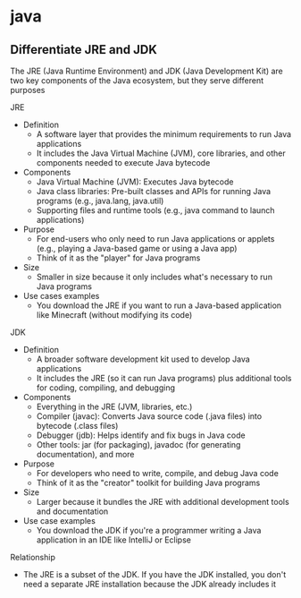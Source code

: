 # java

## Differentiate JRE and JDK

The JRE (Java Runtime Environment) and JDK (Java Development Kit) are two key components of the Java ecosystem, but they serve different purposes

JRE

- Definition
  - A software layer that provides the minimum requirements to run Java applications
  - It includes the Java Virtual Machine (JVM), core libraries, and other components needed to execute Java bytecode
- Components
  - Java Virtual Machine (JVM): Executes Java bytecode
  - Java class libraries: Pre-built classes and APIs for running Java programs (e.g., java.lang, java.util)
  - Supporting files and runtime tools (e.g., java command to launch applications)
- Purpose
  - For end-users who only need to run Java applications or applets (e.g., playing a Java-based game or using a Java app)
  - Think of it as the "player" for Java programs
- Size
  - Smaller in size because it only includes what's necessary to run Java programs
- Use cases examples
  - You download the JRE if you want to run a Java-based application like Minecraft (without modifying its code)

JDK

- Definition
  - A broader software development kit used to develop Java applications
  - It includes the JRE (so it can run Java programs) plus additional tools for coding, compiling, and debugging
- Components
  - Everything in the JRE (JVM, libraries, etc.)
  - Compiler (javac): Converts Java source code (.java files) into bytecode (.class files)
  - Debugger (jdb): Helps identify and fix bugs in Java code
  - Other tools: jar (for packaging), javadoc (for generating documentation), and more
- Purpose
  - For developers who need to write, compile, and debug Java code
  - Think of it as the "creator" toolkit for building Java programs
- Size
  - Larger because it bundles the JRE with additional development tools and documentation
- Use case examples
  - You download the JDK if you're a programmer writing a Java application in an IDE like IntelliJ or Eclipse

Relationship

- The JRE is a subset of the JDK. If you have the JDK installed, you don't need a separate JRE installation because the JDK already includes it
